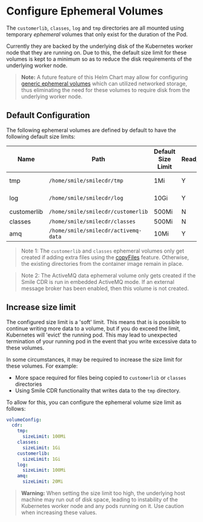 # Configure Ephemeral Volumes
The `customerlib`, `classes`, `log` and `tmp` directories are all mounted using temporary *ephemeral* volumes that only exist for the duration of the Pod.

Currently they are backed by the underlying disk of the Kubernetes worker node that they are running on. Due to this, the default size limit for these volumes is kept to a minimum so as to reduce the disk requirements of the underlying worker node.

>**Note:** A future feature of this Helm Chart may allow for configuring [generic ephemeral volumes](https://kubernetes.io/docs/concepts/storage/ephemeral-volumes/#generic-ephemeral-volumes) which can utilized networked storage, thus eliminating the need for these volumes to require disk from the underlying worker node.

## Default Configuration
The following ephemeral volumes are defined by default to have the following default size limits:

| Name | Path | Default Size Limit | Read/Write | Notes |
|-|-|-|-|-|
| tmp | `/home/smile/smilecdr/tmp` | 1Mi | Y | Always mounted |
| log | `/home/smile/smilecdr/log` | 10Gi | Y | Always mounted |
| customerlib | `/home/smile/smilecdr/customerlib` | 500Mi | N | Note1 |
| classes | `/home/smile/smilecdr/classes` | 500Mi | N | Note1 |
| amq | `/home/smile/smilecdr/activemq-data` | 10Mi | Y | Note2 |

> Note 1: The `customerlib` and `classes` ephemeral volumes only get created if adding extra files using the [copyFiles](files.md) feature. Otherwise, the existing directories from the container image remain in place.

> Note 2: The ActiveMQ data ephemeral volume only gets created if the Smile CDR is run in embedded ActiveMQ mode. If an external message broker has been enabled, then this volume is not created.

## Increase size limit
The configured size limit is a 'soft' limit. This means that is is possible to continue writing more data to a volume, but if you do exceed the limit, Kubernetes will 'evict' the running pod. This may lead to unexpected termination of your running pod in the event that you write excessive data to these volumes.

In some circumstances, it may be required to increase the size limit for these volumes. For example:
* More space required for files being copied to `customerlib` or `classes` directories
* Using Smile CDR functionality that writes data to the `tmp` directory.

To allow for this, you can configure the ephemeral volume size limit as follows:

```yaml
volumeConfig:
  cdr:
    tmp:
      sizeLimit: 100Mi
    classes:
      sizeLimit: 1Gi
    customerlib:
      sizeLimit: 1Gi
    log:
      sizeLimit: 100Mi
    amq:
      sizeLimit: 20Mi
```

>**Warning:** When setting the size limit too high, the underlying host machine may run out of disk space, leading to instability of the Kubernetes worker node and any pods running on it. Use caution when increasing these values.
